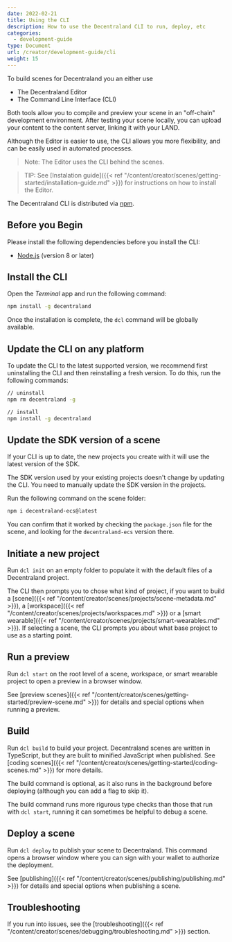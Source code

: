 ```yaml
---
date: 2022-02-21
title: Using the CLI
description: How to use the Decentraland CLI to run, deploy, etc
categories:
  - development-guide
type: Document
url: /creator/development-guide/cli
weight: 15
---
```



To build scenes for Decentraland you an either use 

- The Decentraland Editor
- The Command Line Interface (CLI)

Both tools allow you to compile and preview your scene in an "off-chain" development environment. After testing your scene locally, you can upload your content to the content server, linking it with your LAND.

Although the Editor is easier to use, the CLI allows you more flexibility, and can be easily used in automated processes.

> Note: The Editor uses the CLI behind the scenes.

> TIP: See [Instalation guide]({{< ref "/content/creator/scenes/getting-started/installation-guide.md" >}}) for instructions on how to install the Editor.

The Decentraland CLI is distributed via [npm](https://www.npmjs.com/get-npm?utm_source=house&utm_medium=homepage&utm_campaign=free%20orgs&utm_term=Install%20npm).



## Before you Begin

Please install the following dependencies before you install the CLI:

- [Node.js](https://nodejs.org) (version 8 or later)

## Install the CLI

Open the _Terminal_ app and run the following command:

```bash
npm install -g decentraland
```

Once the installation is complete, the `dcl` command will be globally available.

## Update the CLI on any platform

To update the CLI to the latest supported version, we recommend first uninstalling the CLI and then reinstalling a fresh version. To do this, run the following commands:

```bash
// uninstall
npm rm decentraland -g

// install
npm install -g decentraland
```

## Update the SDK version of a scene

If your CLI is up to date, the new projects you create with it will use the latest version of the SDK.

The SDK version used by your existing projects doesn't change by updating the CLI. You need to manually update the SDK version in the projects.

Run the following command on the scene folder:

```bash
npm i decentraland-ecs@latest
```

You can confirm that it worked by checking the `package.json` file for the scene, and looking for the `decentraland-ecs` version there.

## Initiate a new project

Run `dcl init` on an empty folder to populate it with the default files of a Decentraland project.

The CLI then prompts you to chose what kind of project, if you want to build a [scene]({{< ref "/content/creator/scenes/projects/scene-metadata.md" >}}), a [workspace]({{< ref "/content/creator/scenes/projects/workspaces.md" >}}) or a [smart wearable]({{< ref "/content/creator/scenes/projects/smart-wearables.md" >}}). If selecting a scene, the CLI prompts you about what base project to use as a starting point.

## Run a preview

Run `dcl start` on the root level of a scene, workspace, or smart wearable project to open a preview in a browser window.

See [preview scenes]({{< ref "/content/creator/scenes/getting-started/preview-scene.md" >}}) for details and special options when running a preview.

## Build

Run `dcl build` to build your project. Decentraland scenes are written in TypeScript, but they are built to minified JavaScript when published. See [coding scenes]({{< ref "/content/creator/scenes/getting-started/coding-scenes.md" >}}) for more details.

The build command is optional, as it also runs in the background before deploying (although you can add a flag to skip it).

The build command runs more rigurous type checks than those that run with `dcl start`, running it can sometimes be helpful to debug a scene.

## Deploy a scene

Run `dcl deploy` to publish your scene to Decentraland. This command opens a browser window where you can sign with your wallet to authorize the deployment.

See [publishing]({{< ref "/content/creator/scenes/publishing/publishing.md" >}}) for details and special options when publishing a scene.



## Troubleshooting

If you run into issues, see the [troubleshooting]({{< ref "/content/creator/scenes/debugging/troubleshooting.md" >}}) section.



<!--


#### Optional: Install Git

Mac OS and linux-based machines should have git installed by default, these steps should only be relevant to Windows based machines.

1.  Download [git](https://git-scm.com/download/win) (you'll likely want the 64-bit Windows version)
2.  The installation process will prompt you to choose severla options, we recommend the following:
	1.  Install **git bash**
	2.  For default text editor, select **Use the Nano editor by default**
	3.  For path environment, select **Use Git from the Windows Command Prompt**
	4.  For SSH executable, select **Use OpenSSH**
	5.  For HTTPS transport backend, select **Use the OpenSSL library**
	6.  For line ending conversions, select **Checkout Windows-style, commit Unix-style line endings**
	7.  For the terminal emulator to use with Git Bash select **Use MinTTY**
	8.  On the final installation screen select the following options
		- **Enable file system caching**
		- **Enable Git Credential Manager**
		- **Enable symbolic links**

-->
